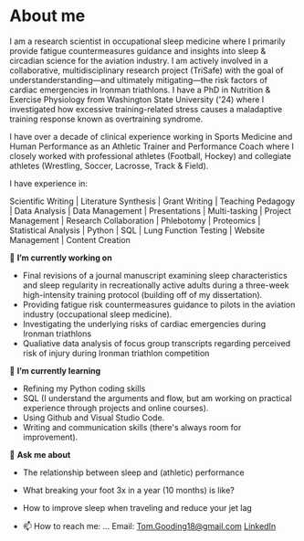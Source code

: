# About me
I am a research scientist in occupational sleep medicine where I primarily provide fatigue countermeasures guidance and insights into sleep & circadian science for the aviation industry. I am actively involved in a collaborative, multidisciplinary research project (TriSafe) with the goal of understanderstanding—and ultimately mitigating—the risk factors of cardiac emergencies in Ironman triathlons. I have a PhD in Nutrition & Exercise Physiology from Washington State University ('24) where I investigated how excessive training-related stress causes a maladaptive training response known as overtraining syndrome. 

I have over a decade of clinical experience working in Sports Medicine and Human Performance as an Athletic Trainer and Performance Coach where I closely worked with professional athletes (Football, Hockey) and collegiate athletes (Wrestling, Soccer, Lacrosse, Track & Field). 

I have experience in:

Scientific Writing | Literature Synthesis | Grant Writing | Teaching Pedagogy | Data Analysis | Data Management | Presentations | Multi-tasking | Project Management | Research Collaboration | Phlebotomy | Proteomics | Statistical Analysis | Python | SQL | Lung Function Testing | Website Management | Content Creation

🔭 **I’m currently working on**
- Final revisions of a journal manuscript examining sleep characteristics and sleep regularity in recreationally active adults during a three-week high-intensity training protocol (building off of my dissertation).
- Providing fatigue risk countermeasures guidance to pilots in the aviation industry (occupational sleep medicine).
- Investigating the underlying risks of cardiac emergencies during Ironman triathlons
- Qualiative data analysis of focus group transcripts regarding perceived risk of injury during Ironman triathlon competition

🌱 **I’m currently learning**
- Refining my Python coding skills
- SQL (I understand the arguments and flow, but am working on practical experience through projects and online courses).
- Using Github and Visual Studio Code.
- Writing and communication skills (there's always room for improvement).


💬 **Ask me about**
- The relationship between sleep and (athletic) performance
- What breaking your foot 3x in a year (10 months) is like?
- How to improve sleep when traveling and reduce your jet lag


- 📫 How to reach me: ...
Email: Tom.Gooding18@gmail.com
[LinkedIn](https://www.linkedin.com/in/thomas-gooding-phd-atc-cscs-81767053/)

